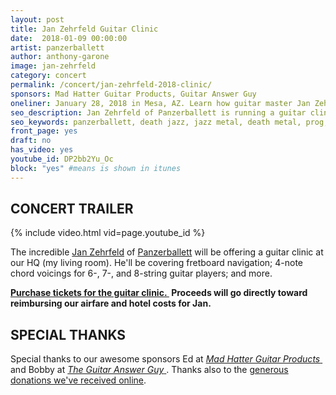 ```yaml
---
layout: post
title: Jan Zehrfeld Guitar Clinic
date:  2018-01-09 00:00:00
artist: panzerballett
author: anthony-garone
image: jan-zehrfeld
category: concert
permalink: /concert/jan-zehrfeld-2018-clinic/
sponsors: Mad Hatter Guitar Products, Guitar Answer Guy
oneliner: January 28, 2018 in Mesa, AZ. Learn how guitar master Jan Zehrfeld sees the fretboard, constructs chords, and writes death jazz.
seo_description: Jan Zehrfeld of Panzerballett is running a guitar clinic at MWM HQ on January 28, 2018.
seo_keywords: panzerballett, death jazz, jazz metal, death metal, prog, prog rock, progressive metal, fretboard navigation
front_page: yes
draft: no
has_video: yes
youtube_id: DP2bb2Yu_Oc
block: "yes" #means is shown in itunes
---
```


## CONCERT TRAILER

{% include video.html vid=page.youtube_id %}

The incredible [Jan Zehrfeld](/interview/jan-zehrfeld) of [Panzerballett](/discover/panzerballett) will be offering a guitar clinic at our HQ (my living room). He'll be covering fretboard navigation; 4-note chord voicings for 6-, 7-, and 8-string guitar players; and more.

<div class="ad"><strong><a href="https://nvite.com/JanZehrfeld">Purchase tickets for the guitar clinic.&nbsp;<i class="non-mwm far fa-ticket-alt"></i></a> Proceeds will go directly toward reimbursing our airfare and hotel costs for Jan.</strong></div>

## SPECIAL THANKS

Special thanks to our awesome sponsors Ed at [*Mad Hatter Guitar Products*&nbsp;<i class="non-mwm fas fa-external-link-square-alt"></i></a>](https://madhatterguitarproducts.com) and Bobby at [*The Guitar Answer Guy*&nbsp;<i class="non-mwm fas fa-external-link-square-alt"></i></a>](http://guitaranswerguy.com). Thanks also to the [generous donations we've received online](/support).

